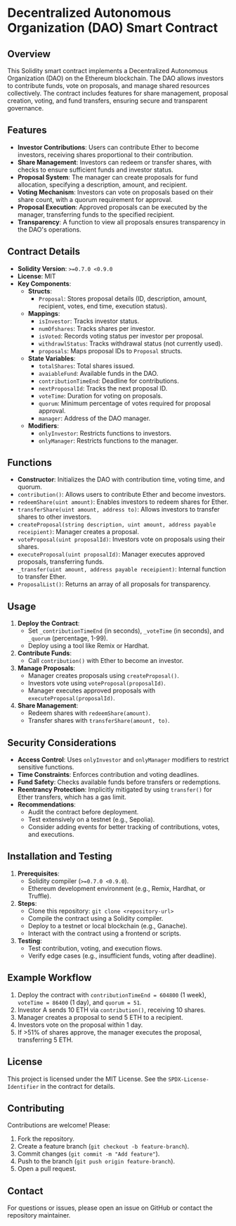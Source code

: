 # Decentralized Autonomous Organization (DAO) Smart Contract

## Overview
This Solidity smart contract implements a Decentralized Autonomous Organization (DAO) on the Ethereum blockchain. The DAO allows investors to contribute funds, vote on proposals, and manage shared resources collectively. The contract includes features for share management, proposal creation, voting, and fund transfers, ensuring secure and transparent governance.

## Features
- **Investor Contributions**: Users can contribute Ether to become investors, receiving shares proportional to their contribution.
- **Share Management**: Investors can redeem or transfer shares, with checks to ensure sufficient funds and investor status.
- **Proposal System**: The manager can create proposals for fund allocation, specifying a description, amount, and recipient.
- **Voting Mechanism**: Investors can vote on proposals based on their share count, with a quorum requirement for approval.
- **Proposal Execution**: Approved proposals can be executed by the manager, transferring funds to the specified recipient.
- **Transparency**: A function to view all proposals ensures transparency in the DAO's operations.

## Contract Details
- **Solidity Version**: `>=0.7.0 <0.9.0`
- **License**: MIT
- **Key Components**:
  - **Structs**:
    - `Proposal`: Stores proposal details (ID, description, amount, recipient, votes, end time, execution status).
  - **Mappings**:
    - `isInvestor`: Tracks investor status.
    - `numOfshares`: Tracks shares per investor.
    - `isVoted`: Records voting status per investor per proposal.
    - `withdrawlStatus`: Tracks withdrawal status (not currently used).
    - `proposals`: Maps proposal IDs to `Proposal` structs.
  - **State Variables**:
    - `totalShares`: Total shares issued.
    - `avaiableFund`: Available funds in the DAO.
    - `contributionTimeEnd`: Deadline for contributions.
    - `nextProposalId`: Tracks the next proposal ID.
    - `voteTime`: Duration for voting on proposals.
    - `quorum`: Minimum percentage of votes required for proposal approval.
    - `manager`: Address of the DAO manager.
  - **Modifiers**:
    - `onlyInvestor`: Restricts functions to investors.
    - `onlyManager`: Restricts functions to the manager.

## Functions
- **Constructor**: Initializes the DAO with contribution time, voting time, and quorum.
- `contribution()`: Allows users to contribute Ether and become investors.
- `redeemShare(uint amount)`: Enables investors to redeem shares for Ether.
- `transferShare(uint amount, address to)`: Allows investors to transfer shares to other investors.
- `createProposal(string description, uint amount, address payable receipient)`: Manager creates a proposal.
- `voteProposal(uint proposalId)`: Investors vote on proposals using their shares.
- `executeProposal(uint proposalId)`: Manager executes approved proposals, transferring funds.
- `_transfer(uint amount, address payable receipient)`: Internal function to transfer Ether.
- `ProposalList()`: Returns an array of all proposals for transparency.

## Usage
1. **Deploy the Contract**:
   - Set `_contributionTimeEnd` (in seconds), `_voteTime` (in seconds), and `_quorum` (percentage, 1-99).
   - Deploy using a tool like Remix or Hardhat.
2. **Contribute Funds**:
   - Call `contribution()` with Ether to become an investor.
3. **Manage Proposals**:
   - Manager creates proposals using `createProposal()`.
   - Investors vote using `voteProposal(proposalId)`.
   - Manager executes approved proposals with `executeProposal(proposalId)`.
4. **Share Management**:
   - Redeem shares with `redeemShare(amount)`.
   - Transfer shares with `transferShare(amount, to)`.

## Security Considerations
- **Access Control**: Uses `onlyInvestor` and `onlyManager` modifiers to restrict sensitive functions.
- **Time Constraints**: Enforces contribution and voting deadlines.
- **Fund Safety**: Checks available funds before transfers or redemptions.
- **Reentrancy Protection**: Implicitly mitigated by using `transfer()` for Ether transfers, which has a gas limit.
- **Recommendations**:
  - Audit the contract before deployment.
  - Test extensively on a testnet (e.g., Sepolia).
  - Consider adding events for better tracking of contributions, votes, and executions.

## Installation and Testing
1. **Prerequisites**:
   - Solidity compiler (`>=0.7.0 <0.9.0`).
   - Ethereum development environment (e.g., Remix, Hardhat, or Truffle).
2. **Steps**:
   - Clone this repository: `git clone <repository-url>`
   - Compile the contract using a Solidity compiler.
   - Deploy to a testnet or local blockchain (e.g., Ganache).
   - Interact with the contract using a frontend or scripts.
3. **Testing**:
   - Test contribution, voting, and execution flows.
   - Verify edge cases (e.g., insufficient funds, voting after deadline).

## Example Workflow
1. Deploy the contract with `contributionTimeEnd = 604800` (1 week), `voteTime = 86400` (1 day), and `quorum = 51`.
2. Investor A sends 10 ETH via `contribution()`, receiving 10 shares.
3. Manager creates a proposal to send 5 ETH to a recipient.
4. Investors vote on the proposal within 1 day.
5. If >51% of shares approve, the manager executes the proposal, transferring 5 ETH.

## License
This project is licensed under the MIT License. See the `SPDX-License-Identifier` in the contract for details.

## Contributing
Contributions are welcome! Please:
1. Fork the repository.
2. Create a feature branch (`git checkout -b feature-branch`).
3. Commit changes (`git commit -m "Add feature"`).
4. Push to the branch (`git push origin feature-branch`).
5. Open a pull request.

## Contact
For questions or issues, please open an issue on GitHub or contact the repository maintainer.